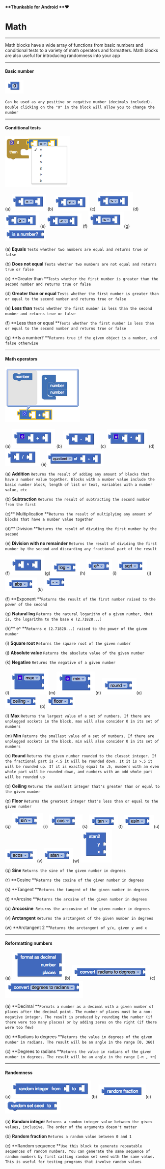 #### **Thunkable for Android **❤

# Math

---

Math blocks have a wide array  of functions from basic numbers and conditional tests to a variety of math operators and formatters. Math blocks are also useful for introducing randomness into your app

---

#### Basic number

![](/assets/math-block-1.png)

`Can be used as any positive or negative number (decimals included). Double clicking on the "0" in the block will allow you to change the number`

---

#### Conditional tests

![](/assets/math-block-2.png)

\(a\) ![](/assets/math-block-3.png) \(b\) ![](/assets/math-block-4.png) \(c\) ![](/assets/math-block-5.png)\(d\) ![](/assets/math-block-6) \(e\) ![](/assets/math-block-7.png) \(f\) ![](/assets/math-block-8.png)\(g\) ![](/assets/math-block-29.png)

\(a\) **Equals** `Tests whether two numbers are equal and returns true or false`

\(b\) **Does not equal** `Tests whether two numbers are not equal and returns true or false`

\(c\) **Greater than **`Tests whether the first number is greater than the second number and returns true or false`

\(d\) **Greater than or equal** `Tests whether the first number is greater than or equal to the second number and returns true or false`

\(e\) **Less than** `Tests whether the first number is less than the second number and returns true or false`

\(f\) **Less than or equal **`Tests whether the first number is less than or equal to the second number and returns true or false`

\(g\) **Is a number? **`Returns true if the given object is a number, and false otherwise`

---

#### Math operators

#### ![](/assets/math-block-9.png)

\(a\) ![](/assets/math-block-10.png) \(b\) ![](/assets/math-block-11.png) \(c\) ![](/assets/math-block-12.png) \(d\) ![](/assets/math-block-13.png) \(e\)![](/assets/math-block-24.png)

\(a\) **Addition** `Returns the result of adding any amount of blocks that have a number value together. Blocks with a number value include the basic number block, length of list or text, variables with a number value, etc`

\(b\) **Subtraction** `Returns the result of subtracting the second number from the first`

\(c\)** Multiplication **`Returns the result of multiplying any amount of blocks that have a number value together`

\(d\)** Division **`Returns the result of dividing the first number by the second`

\(e\) **Division with no remainder** `Returns the result of dividing the first number by the second and discarding any fractional part of the result`

\(f\)![](/assets/math-block-14.png)\(g\) ![](/assets/math-block-22.png)\(h\) ![](/assets/math-block-23.png)\(i\) ![](/assets/math-block-19.png)\(j\) ![](/assets/math-block-20.png)\(k\) ![](/assets/math-block-21.png)

\(f\) **Exponent **`Returns the result of the first number raised to the power of the second`

\(g\) **Natural log** `Returns the natural logarithm of a given number, that is, the logarithm to the base e (2.71828...)`

\(h\)** e^ **`Returns e (2.71828...) raised to the power of the given number`

\(i\) **Square root** `Returns the square root of the given number`

\(j\) **Absolute value** `Returns the absolute value of the given number`

\(k\) **Negative** `Returns the negative of a given number`

\(l\) ![](/assets/math-block-18.png)\(m\) ![](/assets/math-block-25.png)\(n\) ![](/assets/math-block-26.png)\(o\) ![](/assets/math-block-27.png)\(p\) ![](/assets/math-block-28png)

\(l\) **Max** `Returns the largest value of a set of numbers. If there are unplugged sockets in the block, max will also consider 0 in its set of numbers`

\(m\) **Min** `Returns the smallest value of a set of numbers. If there are unplugged sockets in the block, min will also consider 0 in its set of numbers`

\(n\) **Round** `Returns the given number rounded to the closest integer. If the fractional part is <.5 it will be rounded down. It it is >.5 it will be rounded up. If it is exactly equal to .5, numbers with an even whole part will be rounded down, and numbers with an odd whole part will be rounded up`

\(o\) **Ceiling** `Returns the smallest integer that's greater than or equal to the given number`

\(p\) **Floor** `Returns the greatest integer that's less than or equal to the given number`

\(q\) ![](/assets/math-block-30.png)\(r\) ![](/assets/math-block-31.png)\(s\) ![](/assets/math-block-32.png)\(t\) ![](/assets/math-block-33.png)\(u\) ![](/assets/math-block-34.png)\(v\) ![](/assets/math-block-35.png)\(w\) ![](/assets/math-block-36.png)

\(q\) **Sine** `Returns the sine of the given number in degrees`

\(r\) **Cosine **`Returns the cosine of the given number in degrees`

\(s\) **Tangent **`Returns the tangent of the given number in degrees`

\(t\) **Arcsine **`Returns the arcsine of the given number in degrees`

\(u\) **Arccosine**` Returns the arccosine of the given number in degrees`

\(v\) **Arctangent** `Returns the arctangent of the given number in degrees `

\(w\) **Arctangent 2 **`Returns the arctangent of y/x, given y and x`

---

#### Reformatting numbers

\(a\) ![](/assets/math-block-28.png)\(b\) ![](/assets/math-block-37.png)\(c\) ![](/assets/math-block-38.png)

\(a\) **Decimal **`Formats a number as a decimal with a given number of places after the decimal point. The number of places must be a non-negative integer. The result is produced by rounding the number (if there were too many places) or by adding zeros on the right (if there were too few)`

\(b\) **Radians to degrees **`Returns the value in degrees of the given number in radians. The result will be an angle in the range [0, 360)`

\(c\) **Degrees to radians **`Returns the value in radians of the given number in degrees. The result will be an angle in the range [-π , +π)`

---

#### Randomness

\(a\) ![](/assets/math-block-15.png)\(b\) ![](/assets/math-block-16.png)\(c\) ![](/assets/math-block-17.png)

\(a\) **Random integer**  `Returns a random integer value between the given values, inclusive. The order of the arguments doesn't matter`

\(b\) **Random fraction** `Returns a random value between 0 and 1`

\(c\) **Random sequence **`Use this block to generate repeatable sequences of random numbers. You can generate the same sequence of random numbers by first calling random set seed with the same value. This is useful for testing programs that involve random values`

